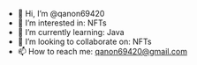 - 👋 Hi, I’m @qanon69420
- 👀 I’m interested in: NFTs
- 🌱 I’m currently learning: Java
- 💞️ I’m looking to collaborate on: NFTs
- 📫 How to reach me: qanon69420@gmail.com

<!---
qanon69420/qanon69420 is a ✨ special ✨ repository because its `README.md` (this file) appears on your GitHub profile.
You can click the Preview link to take a look at your changes.
--->
